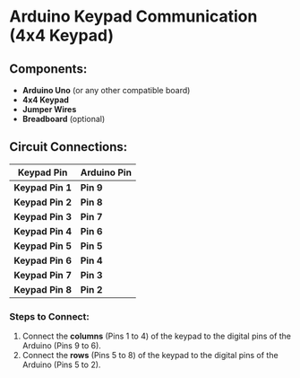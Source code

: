 # Arduino Keypad Communication (4x4 Keypad)

## Components:
- **Arduino Uno** (or any other compatible board)
- **4x4 Keypad**
- **Jumper Wires**
- **Breadboard** (optional)

## Circuit Connections:

| Keypad Pin     | Arduino Pin |
|----------------|-------------|
| **Keypad Pin 1** | **Pin 9**   |
| **Keypad Pin 2** | **Pin 8**   |
| **Keypad Pin 3** | **Pin 7**   |
| **Keypad Pin 4** | **Pin 6**   |
| **Keypad Pin 5** | **Pin 5**   |
| **Keypad Pin 6** | **Pin 4**   |
| **Keypad Pin 7** | **Pin 3**   |
| **Keypad Pin 8** | **Pin 2**   |

### Steps to Connect:
1. Connect the **columns** (Pins 1 to 4) of the keypad to the digital pins of the Arduino (Pins 9 to 6).
2. Connect the **rows** (Pins 5 to 8) of the keypad to the digital pins of the Arduino (Pins 5 to 2).
